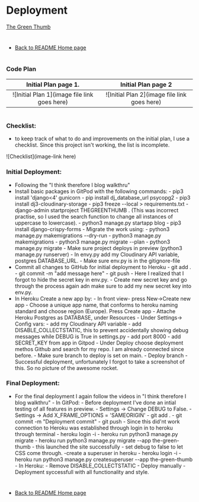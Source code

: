 # Deployment 
[The Green Thumb](https://the-green-thumb.herokuapp.com/)
#
* [Back to README Home page](/README.md)
#

### Code Plan

Initial Plan page 1.                                 | Initial Plan page 2
:--------------------------------------------------: | :--------------------------------------------------:
![Initial Plan 1](image file link goes here)  | ![Initial Plan 2](image file link goes here)
#
### Checklist:
- to keep track of what to do and improvements on the initial plan, I use a checklist. Since this project isn't working, the list is incomplete.

![Checklist](image-link here)

### Initial Deployment:
- Following the "I think therefore I blog walkthru"
- Install basic packages in GitPod with the following commands:
                                                    - pip3 install 'django<4' gunicorn
                                                    - pip install dj_database_url psycopg2
                                                    - pip3 install dj3-cloudinary-storage
                                                    - pip3 freeze --local > requirements.txt
                                                    - django-admin startproject THEGREENTHUMB . (This was incorrect practise, so I used the search function to change all instances of uppercase to lowercase).
                                                    - python3 manage.py startapp blog
                                                    - pip3 install django-crispy-forms
                                                    - Migrate the work using:
                                                                            - python3 manage.py makemigrations --dry-run
                                                                            - python3 manage.py makemigrations
                                                                            - python3 manage.py migrate --plan
                                                                            - python3 manage.py migrate
                                                    - Make sure project deploys in preview (python3 manage.py runserver)
                                                    - In envy.py add my Cloudinary API variable, postgres DATABASE_URL.
                                                    - Make sure env.py is in the gitignore-file
- Commit all changes to GitHub for initial deployment to Heroku
                                                    - git add .
                                                    - git commit -m "add message here"
                                                    - git push
                                                    - Here I realized that I forgot to hide the secret key in env.py.
                                                    - Create new secret key and go through the process again adn make sure to add my new secret key into env.py.
- In Heroku Create a new app by:
                               - In front view- press New->Create new app
                               - Choose a unique app name, that conforms to heroku naming standard and choose region (Europe). Press Create app
                               - Attache Heroku Postgres as DATABASE, under Resources
                               - Under Settings-> Config vars: 
                                                            - add my Cloudinary API variable
                                                            - add DISABLE_COLLECTSTATIC, this to prevent accidentally showing debug messages while DEBUG is True in settings.py
                                                            - add port 8000
                                                            - add SECRET_KEY from app in Gitpod
                               - Under Deploy choose deployment methos Github and search for my repo. I am already connected since before.
                               - Make sure branch to deploy is set on main.
                               - Deploy branch
                               - Successful deployment, unfortunately I forgot to take a screenshot of this. So no picture of the awesome rocket.
### Final Deployment:
- For the final deployment I again follow the  videos in "I think therefore I blog walkthru"
                - In GitPod:
                            - Before deployment I've done an intial testing of all features in preview.
                            - Settings -> Change DEBUG to False.
                            - Settings -> Add X_FRAME_OPTIONS = 'SAMEORIGIN'
                            - git add .
                            - git commit -m "Deployment commit"
                            - git push
                            - Since this did'nt work connection to Heroku was established through login in to heroku through terminal
                            - heroku login -i
                            - heroku run python3 manage.py migrate
                            - heroku run python3 manage.py migrate --app the-green-thumb
                            - this launched the site successfully
                            - set debug to false to let CSS come through.
                            -create a superuser in heroku
                            - heroku login -i
                            - heroku run python3 manage.py createsuperuser --app the-green-thumb
                - In Heroku:
                            - Remove DISABLE_COLLECTSTATIC
                            - Deploy manually
                            - Deployment syccessfull with all functionality and style.

#
* [Back to README Home page](/README.md)
#
